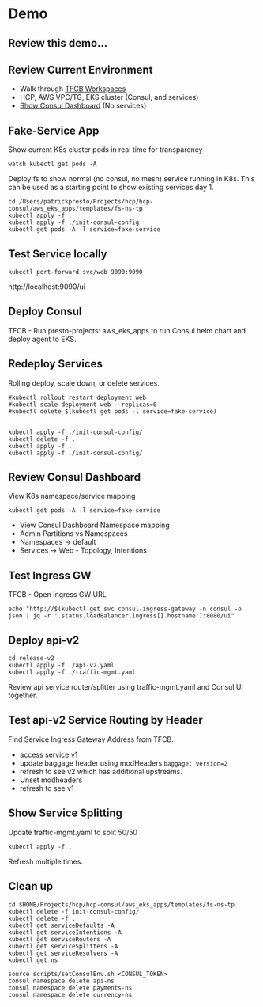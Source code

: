 # Demo

## Review this demo...


## Review Current Environment
* Walk through [TFCB Workspaces](https://app.terraform.io/app/presto-projects/workspaces)
* HCP, AWS VPC/TG, EKS cluster (Consul, and services)
* [Show Consul Dashboard](https://hcpc-cluster-presto.consul.328306de-41b8-43a7-9c38-ca8d89d06b07.aws.hashicorp.cloud/ui/~api-ns/hcpc-cluster-presto/services/api/intentions) (No services)
## Fake-Service App
Show current K8s cluster pods in real time for transparency
```
watch kubectl get pods -A
```

Deploy fs to show normal (no consul, no mesh) service running in K8s.  This can be used as a starting point to show existing services day 1.
```
cd /Users/patrickpresto/Projects/hcp/hcp-consul/aws_eks_apps/templates/fs-ns-tp
kubectl apply -f .
kubectl apply -f ./init-consul-config
kubectl get pods -A -l service=fake-service
```
## Test Service locally
```
kubectl port-forward svc/web 9090:9090
```
http://localhost:9090/ui

## Deploy Consul

TFCB - Run presto-projects: aws_eks_apps to run Consul helm chart and deploy agent to EKS.

## Redeploy Services
Rolling deploy, scale down, or delete services.
```
#kubectl rollout restart deployment web
#kubectl scale deployment web --replicas=0
#kubectl delete $(kubectl get pods -l service=fake-service)


kubectl apply -f ./init-consul-config/
kubectl delete -f .
kubectl apply -f .
kubectl apply -f ./init-consul-config/
```

## Review Consul Dashboard
View K8s namespace/service mapping
```
kubectl get pods -A -l service=fake-service
```

* View Consul Dashboard Namespace mapping 
* Admin Partitions vs Namespaces
* Namespaces -> default
* Services -> Web  - Topology, Intentions

## Test Ingress GW
TFCB - Open Ingress GW URL
```
echo "http://$(kubectl get svc consul-ingress-gateway -n consul -o json | jq -r '.status.loadBalancer.ingress[].hostname'):8080/ui"
```
## Deploy api-v2
```
cd release-v2
kubectl apply -f ./api-v2.yaml
kubectl apply -f ./traffic-mgmt.yaml
```
Review api service router/splitter using traffic-mgmt.yaml and Consul UI together.

## Test api-v2 Service Routing by Header
Find Service Ingress Gateway Address from TFCB. 
* access service v1
* update baggage header using modHeaders `baggage: version=2`
* refresh to see v2 which has additional upstreams.
* Unset modheaders
* refresh to see v1

## Show Service Splitting
Update traffic-mgmt.yaml to split 50/50
```
kubectl apply -f .
```
Refresh multiple times.

## Clean up
```
cd $HOME/Projects/hcp/hcp-consul/aws_eks_apps/templates/fs-ns-tp
kubectl delete -f init-consul-config/
kubectl delete -f .
kubectl get serviceDefaults -A
kubectl get serviceIntentions -A
kubectl get serviceRouters -A
kubectl get serviceSplitters -A
kubectl get serviceResolvers -A
kubectl get ns

source scripts/setConsulEnv.sh <CONSUL_TOKEN>
consul namespace delete api-ns
consul namespace delete payments-ns
consul namespace delete currency-ns
```
